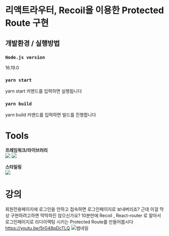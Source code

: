 # 리액트라우터, Recoil을 이용한 Protected Route 구현

## 개발환경 / 실행방법
### `Node.js version`
16.19.0

### `yarn start`
yarn start 커맨드를 입력하면 실행됩니다

### `yarn build`
yarn build 커맨드를 입력하면 빌드를 진행합니다

# Tools

**프레임워크/라이브러리**<br>
<img src="https://img.shields.io/badge/React-61DAFB?style=flat-square&logo=React&logoColor=white"/> <img src="https://img.shields.io/badge/React_router-CA4245?style=flat-square&logo=react-router&logoColor=white"/><br>

**스타일링**<br>
<img src="https://img.shields.io/badge/emotion-DB7093?style=flat-square&logo=styled-components&logoColor=white"/><br>


# 강의
회원전용페이지에 로그인을 안하고 접속하면 로그인페이지로 보내버리죠? 근데 이걸 막상 구현하려고하면 막막하진 않으신가요?
10분만에 Recoil , React-router 로 알아서 로그인페이지로 리다이렉팅 시키는 Protected Route를 만들어봅시다
https://youtu.be/5rG48pDcTLQ
![썸네일](https://user-images.githubusercontent.com/100949102/233413708-5d7b1420-510f-4eed-89cc-550d81d83cd4.jpg)
